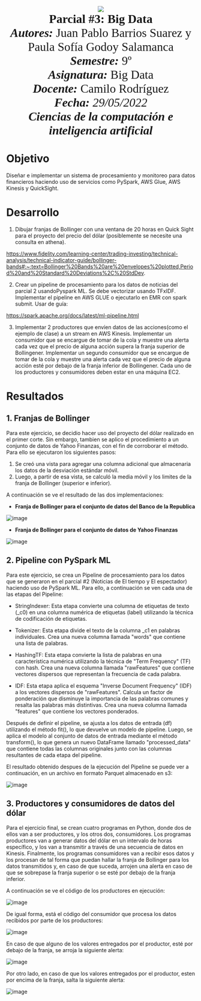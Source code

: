 <p align = center  
<br>
<img src="https://res-5.cloudinary.com/crunchbase-production/image/upload/c_lpad,h_256,w_256,f_auto,q_auto:eco/v1455514364/pim02bzqvgz0hibsra41.png" align="center"><br><FONT FACE="times new roman" SIZE=6>
<b>Parcial #3: Big Data</b>
<br>
<i><b>Autores:</b></i> Juan Pablo Barrios Suarez y Paula Sofía Godoy Salamanca
<br>
<i><b>Semestre:</b></i> 9º
<br>
<i><b>Asignatura:</b></i> Big Data
<br>
<i><b>Docente:</b></i> Camilo Rodríguez
<br>
<i><b>Fecha: </b>29/05/2022
<br>
<b>Ciencias de la computación e inteligencia artificial</b></i>
<br>
</FONT>
</p>

# Objetivo
Diseñar e implementar un sistema de procesamiento y monitoreo para datos financieros haciendo uso de servicios como PySpark, AWS Glue, AWS Kinesis y QuickSight.

# Desarrollo

1) Dibujar franjas de Bollinger con una ventana de 20 horas en Quick Sight para el proyecto del precio del dólar (posiblemente se necesite una consulta en athena).

https://www.fidelity.com/learning-center/trading-investing/technical-analysis/technical-indicator-guide/bollinger-bands#:~:text=Bollinger%20Bands%20are%20envelopes%20plotted,Period%20and%20Standard%20Deviations%2C%20StdDev.

2) Crear un pipeline de procesamiento para los datos de noticias del parcial 2 usandoPyspark ML. Se debe vectorizar usando TFxIDF. Implementar el pipeline en AWS GLUE o ejecutarlo en EMR con spark submit.
Usar de guía:

https://spark.apache.org/docs/latest/ml-pipeline.html

3) Implementar 2 productores que envíen datos de las acciones(como el ejemplo de clase) a un stream en AWS Kinesis. Implementar un consumidor que se encargue de tomar de la cola y muestre una alerta cada vez que el precio de alguna acción supera la franja superior de Bollingener. Implementar un segundo consumidor que se encargue de tomar de la cola y muestre una alerta cada vez que el  precio de alguna acción esté por debajo de la franja inferior de Bollingener. Cada uno de los productores y consumidores deben estar en una máquina EC2.

# Resultados

## 1. Franjas de Bollinger

Para este ejercicio, se decidio hacer uso del proyecto del dólar realizado en el primer corte. Sin embargo, tambien se aplico el procedimiento a un conjunto de datos de Yahoo Finanzas, con el fin de corroborar el método. Para ello se ejecutaron los siguientes pasos:
1. Se creó una vista para agregar una columna adicional que almacenaria los datos de la desviación estándar móvil.
2. Luego, a partir de esa vista, se calculó la media móvil y los limites de la franja de Bollinger (superior e inferior).

A continuación se ve el resultado de las dos implementaciones:

- **Franja de Bollinger para el conjunto de datos del Banco de la Republica**

![image](https://github.com/JuanPabloBarrios30/Parcial_3_Big_Data/assets/89982238/b539bc49-47fb-4452-a6f8-8cdc5e826b12)
- **Franja de Bollinger para el conjunto de datos de Yahoo Finanzas**

![image](https://github.com/JuanPabloBarrios30/Parcial_3_Big_Data/assets/89982238/5a597938-a817-45d1-a3ac-18a9c695a815)

## 2. Pipeline con PySpark ML
Para este ejercicio, se crea un Pipeline de procesamiento para los datos que se generaron en el parcial #2 (Noticias de El tiempo y El espectador) haciendo uso de PySpark ML. Para ello, a continuación se ven cada una de las etapas del Pipeline:

- StringIndexer: Esta etapa convierte una columna de etiquetas de texto (_c0) en una columna numérica de etiquetas (label) utilizando la técnica de codificación de etiquetas.

- Tokenizer: Esta etapa divide el texto de la columna _c1 en palabras individuales. Crea una nueva columna llamada "words" que contiene una lista de palabras.

- HashingTF: Esta etapa convierte la lista de palabras en una característica numérica utilizando la técnica de "Term Frequency" (TF) con hash. Crea una nueva columna llamada "rawFeatures" que contiene vectores dispersos que representan la frecuencia de cada palabra.

- IDF: Esta etapa aplica el esquema "Inverse Document Frequency" (IDF) a los vectores dispersos de "rawFeatures". Calcula un factor de ponderación que disminuye la importancia de las palabras comunes y resalta las palabras más distintivas. Crea una nueva columna llamada "features" que contiene los vectores ponderados.

Después de definir el pipeline, se ajusta a los datos de entrada (df) utilizando el método fit(), lo que devuelve un modelo de pipeline. Luego, se aplica el modelo al conjunto de datos de entrada mediante el método transform(), lo que genera un nuevo DataFrame llamado "processed_data" que contiene todas las columnas originales junto con las columnas resultantes de cada etapa del pipeline.

El resultado obtenido despues de la ejecución del Pipeline se puede ver a continuación, en un archivo en formato Parquet almacenado en s3:

![image](https://github.com/JuanPabloBarrios30/Parcial_3_Big_Data/assets/89982238/483b6348-b1e1-4040-9c31-157183e444ff)

## 3. Productores y consumidores de datos del dólar

Para el ejercicio final, se crean cuatro programas en Python, donde dos de ellos van a ser productores, y los otros dos, consumidores. Los programas productores van a generar datos del dólar en un intervalo de horas específico, y los van a transmitir a través de una secuencia de datos en Kinesis. Finalmente, los programas consumidores van a recibir esos datos y los procesan de tal forma que puedan hallar la franja de Bollinger para los datos transmitidos y, en caso de que suceda, arrojen una alerta en caso de que se sobrepase la franja superior o se esté por debajo de la franja inferior.

A continuación se ve el código de los productores en ejecución:

![image](https://github.com/JuanPabloBarrios30/Parcial_3_Big_Data/assets/89982238/1bfcb577-c681-454e-904b-18dc82c13a59)

De igual forma, está el código del consumidor que procesa los datos recibidos por parte de los productores:

![image](https://github.com/JuanPabloBarrios30/Parcial_3_Big_Data/assets/89982238/0f1d3580-7352-4514-b030-0d3fd1493586)

En caso de que alguno de los valores entregados por el productor, esté por debajo de la franja, se arroja la siguiente alerta:

![image](https://github.com/JuanPabloBarrios30/Parcial_3_Big_Data/assets/89982238/60207297-55f7-43fa-9ae7-b7a7d64082f3)

Por otro lado, en caso de que los valores entregados por el productor, esten por encima de la franja, salta la siguiente alerta:

![image](https://github.com/JuanPabloBarrios30/Parcial_3_Big_Data/assets/89982238/c1826056-31d9-4b36-9a81-4aa39fd62a88)

